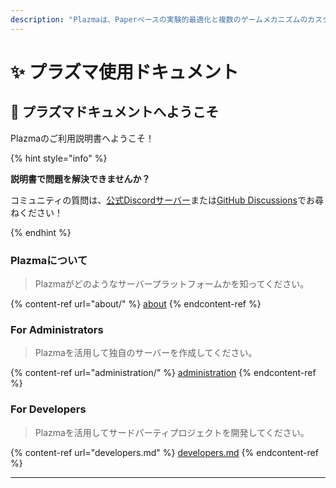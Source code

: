 ```yaml
---
description: "Plazmaは、Paperベースの実験的最適化と複数のゲームメカニズムのカスタマイズ機能を追加したMinecraft: Java Edition用のオープンソースサーバープラットフォームです。"
---
```


# ✨ プラズマ使用ドキュメント

## 👋 プラズマドキュメントへようこそ

Plazmaのご利用説明書へようこそ！

{% hint style="info" %}

**説明書で問題を解決できませんか？**

コミュニティの質問は、[公式Discordサーバー](https://discord.gg/MmfC52K8A8)または[GitHub Discussions](https://github.com/PlazmaMC/PlazmaBukkit/discussions)でお尋ねください！

{% endhint %}

### Plazmaについて

> Plazmaがどのようなサーバープラットフォームかを知ってください。

{% content-ref url="about/" %}
[about](about/)
{% endcontent-ref %}

### For Administrators

> Plazmaを活用して独自のサーバーを作成してください。

{% content-ref url="administration/" %}
[administration](administration/)
{% endcontent-ref %}

### For Developers

> Plazmaを活用してサードパーティプロジェクトを開発してください。

{% content-ref url="developers.md" %}
[developers.md](developers.md)
{% endcontent-ref %}

***

